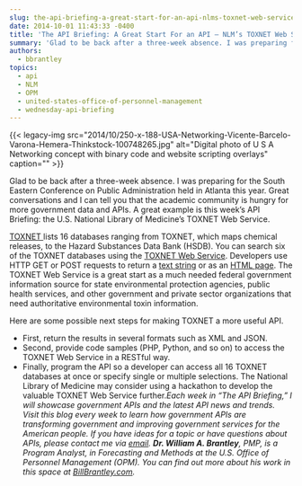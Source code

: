 ```yaml
---
slug: the-api-briefing-a-great-start-for-an-api-nlms-toxnet-web-service
date: 2014-10-01 11:43:33 -0400
title: 'The API Briefing: A Great Start For an API – NLM’s TOXNET Web Service'
summary: 'Glad to be back after a three-week absence. I was preparing for the South Eastern Conference on Public Administration held in Atlanta this year. Great conversations and I can tell you that the academic community is hungry for more government data and APIs. A great example is this week’s API Briefing: the U.S. National Library'
authors:
  - bbrantley
topics:
  - api
  - NLM
  - OPM
  - united-states-office-of-personnel-management
  - wednesday-api-briefing
---
```


{{< legacy-img src="2014/10/250-x-188-USA-Networking-Vicente-Barcelo-Varona-Hemera-Thinkstock-100748265.jpg" alt="Digital photo of U S A Networking concept with binary code and website scripting overlays" caption="" >}} 

Glad to be back after a three-week absence. I was preparing for the South Eastern Conference on Public Administration held in Atlanta this year. Great conversations and I can tell you that the academic community is hungry for more government data and APIs. A great example is this week’s API Briefing: the U.S. National Library of Medicine&#8217;s TOXNET Web Service.

<a href="http://toxnet.nlm.nih.gov/index.html" target="_blank">TOXNET </a>lists 16 databases ranging from TOXNET, which maps chemical releases, to the Hazard Substances Data Bank (HSDB). You can search six of the TOXNET databases using the <a href="http://toxnet.nlm.nih.gov/toxnetapi/search_chemical.html" target="_blank">TOXNET Web Service</a>. Developers use HTTP GET or POST requests to return a <a href="http://toxnet.nlm.nih.gov/toxnetapi/chemical_result.txt" target="_blank">text string</a> or as an <a href="http://toxgate.nlm.nih.gov/cgi-bin/sis/search2/r?dbs+hsdb:@term+@DOCNO+35" target="_blank">HTML page</a>. The TOXNET Web Service is a great start as a much needed federal government information source for state environmental protection agencies, public health services, and other government and private sector organizations that need authoritative environmental toxin information.

Here are some possible next steps for making TOXNET a more useful API.

  * First, return the results in several formats such as XML and JSON.
  * Second, provide code samples (PHP, Python, and so on) to access the TOXNET Web Service in a RESTful way.
  * Finally, program the API so a developer can access all 16 TOXNET databases at once or specify single or multiple selections. The National Library of Medicine may consider using a hackathon to develop the valuable TOXNET Web Service further._Each week in “The API Briefing,” I will showcase government APIs and the latest API news and trends. Visit this blog every week to learn how government APIs are transforming government and improving government services for the American people. If you have ideas for a topic or have questions about APIs, please contact me via_ [_email_](mailto:William.Brantley@opm.gov)_._ **_Dr. William A. Brantley_**_, PMP, is a Program Analyst, in Forecasting and Methods at the U.S. Office of Personnel Management (OPM). You can find out more about his work in this space at_ [_BillBrantley.com_](http://billbrantley.com/)_._
